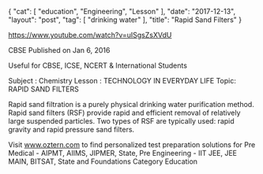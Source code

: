 {
   "cat": [
      "education",
      "Engineering",
      "Lesson"
   ],
   "date": "2017-12-13",
   "layout": "post",
   "tag": [
      "drinking water"
   ],
   "title": "Rapid Sand Filters"
}

https://www.youtube.com/watch?v=uISgsZsXVdU

CBSE Published on Jan 6, 2016

Useful for CBSE, ICSE, NCERT & International Students

Subject :  Chemistry
Lesson : TECHNOLOGY IN EVERYDAY LIFE
Topic: RAPID SAND FILTERS

Rapid sand filtration is a purely physical drinking water purification method. Rapid sand filters (RSF) provide rapid and efficient removal of relatively large suspended particles. Two types of RSF are typically used: rapid gravity and rapid pressure sand filters.

Visit www.oztern.com to find personalized test preparation solutions for Pre Medical - AIPMT, AIIMS, JIPMER, State, Pre Engineering - IIT JEE, JEE MAIN, BITSAT, State and Foundations
Category
Education
